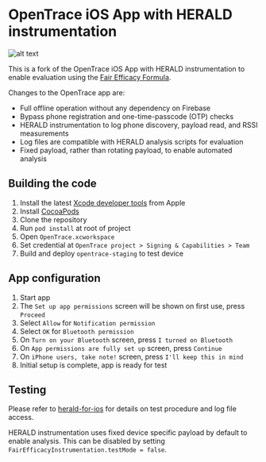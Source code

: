 # OpenTrace iOS App with HERALD instrumentation

![alt text](./OpenTrace.png "OpenTrace Logo")

This is a fork of the OpenTrace iOS App with HERALD instrumentation to enable evaluation using the [Fair Efficacy Formula](https://vmware.github.io/herald/efficacy/).

Changes to the OpenTrace app are:

- Full offline operation without any dependency on Firebase
- Bypass phone registration and one-time-passcode (OTP) checks
- HERALD instrumentation to log phone discovery, payload read, and RSSI measurements
- Log files are compatible with HERALD analysis scripts for evaluation
- Fixed payload, rather than rotating payload, to enable automated analysis

## Building the code

1. Install the latest [Xcode developer tools](https://developer.apple.com/xcode/downloads/) from Apple
2. Install [CocoaPods](https://github.com/CocoaPods/CocoaPods)
3. Clone the repository
4. Run `pod install` at root of project
5. Open `OpenTrace.xcworkspace`
6. Set credential at `OpenTrace project > Signing & Capabilities > Team`
7. Build and deploy `opentrace-staging` to test device

## App configuration

1. Start app
2. The `Set up app permissions` screen will be shown on first use, press `Proceed`
3. Select `Allow` for `Notification permission`
4. Select `OK` for `Bluetooth permission`
5. On `Turn on your Bluetooth` screen, press `I turned on Bluetooth`
6. On `App permissions are fully set up` screen, press `Continue`
7. On `iPhone users, take note!` screen, press `I'll keep this in mind`
8. Initial setup is complete, app is ready for test

## Testing

Please refer to [herald-for-ios](https://github.com/vmware/herald-for-ios) for details on test procedure and log file access.

HERALD instrumentation uses fixed device specific payload by default to enable analysis. This can be disabled by setting `FairEfficacyInstrumentation.testMode = false`.

